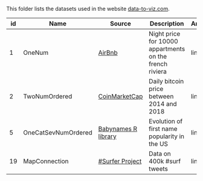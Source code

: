 This folder lists the datasets used in the website [data-to-viz.com](https://www.data-to-viz.com).

| id | Name          | Source        |  Description | Analysis |
|----|------------- |---------------| ------------| ---------|
|1   | OneNum        | [AirBnb](https://s3.amazonaws.com/tomslee-airbnb-data-2/alpes_maritime.zip) | Night price for 10000 appartments on the french riviera | link |
|2   | TwoNumOrdered        | [CoinMarketCap](https://github.com/JesseVent/crypto) | Daily bitcoin price between 2014 and 2018 | link |
|5   | OneCatSevNumOrdered        | [Babynames R library](https://github.com/hadley/babynames) | Evolution of first name popularity in the US | link |
|19  | MapConnection        | [#Surfer Project](https://github.com/holtzy/About-Surfers-On-Twitter) | Data on 400k #surf tweets | link |
































